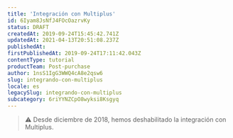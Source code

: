 ```yaml
---
title: 'Integración con Multiplus'
id: 6Iyam8JsNfJ4FOcOazrvKy
status: DRAFT
createdAt: 2019-09-24T15:45:42.741Z
updatedAt: 2021-04-13T20:51:08.237Z
publishedAt: 
firstPublishedAt: 2019-09-24T17:11:42.043Z
contentType: tutorial
productTeam: Post-purchase
author: 1nsS1IgG3WWQ4cA8e2qsw6
slug: integrando-con-multiplus
locale: es
legacySlug: integrando-con-multiplus
subcategory: 6riYYNZCpO8wyksi8Ksgyq
---
```


>⚠️ Desde diciembre de 2018, hemos deshabilitado la integración con Multiplus.
